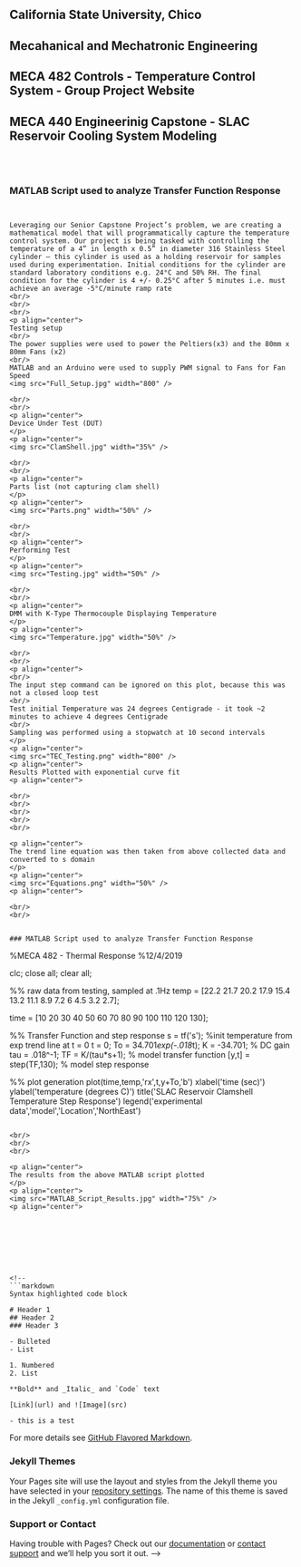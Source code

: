 
<!--
  /*
   * webpage url
   *  https://mechaengbryan.github.io/
   */
-->

## California State University, Chico
## Mecahanical and Mechatronic Engineering
## MECA 482 Controls - Temperature Control System - Group Project Website
## MECA 440 Engineerinig Capstone - SLAC Reservoir Cooling System Modeling

<p align="center">

<br/>
<br/>

### MATLAB Script used to analyze Transfer Function Response
```


Leveraging our Senior Capstone Project’s problem, we are creating a mathematical model that will programmatically capture the temperature control system. Our project is being tasked with controlling the temperature of a 4” in length x 0.5” in diameter 316 Stainless Steel cylinder – this cylinder is used as a holding reservoir for samples used during experimentation. Initial conditions for the cylinder are standard laboratory conditions e.g. 24°C and 50% RH. The final condition for the cylinder is 4 +/- 0.25°C after 5 minutes i.e. must achieve an average -5°C/minute ramp rate
<br/>
<br/>
<br/>
<p align="center">
Testing setup
<br/>
The power supplies were used to power the Peltiers(x3) and the 80mm x 80mm Fans (x2)
<br/>
MATLAB and an Arduino were used to supply PWM signal to Fans for Fan Speed
<img src="Full_Setup.jpg" width="800" />

<br/>
<br/>
<p align="center">
Device Under Test (DUT)
</p>
<p align="center">
<img src="ClamShell.jpg" width="35%" />

<br/>
<br/>
<p align="center">
Parts list (not capturing clam shell)
</p>
<p align="center">
<img src="Parts.png" width="50%" />

<br/>
<br/>
<p align="center">
Performing Test
</p>
<p align="center">
<img src="Testing.jpg" width="50%" />

<br/>
<br/>
<p align="center">
DMM with K-Type Thermocouple Displaying Temperature
</p>
<p align="center">
<img src="Temperature.jpg" width="50%" />

<br/>
<br/>
<p align="center">
<br/>
The input step command can be ignored on this plot, because this was not a closed loop test
<br/>
Test initial Temperature was 24 degrees Centigrade - it took ~2 minutes to achieve 4 degrees Centigrade
<br/>
Sampling was performed using a stopwatch at 10 second intervals
</p>
<p align="center">
<img src="TEC_Testing.png" width="800" />
<p align="center">
Results Plotted with exponential curve fit
<p align="center">

<br/>
<br/>
<br/>
<br/>
<br/>

<p align="center">
The trend line equation was then taken from above collected data and converted to s domain
</p>
<p align="center">
<img src="Equations.png" width="50%" />
<p align="center">

<br/>
<br/>


### MATLAB Script used to analyze Transfer Function Response
```

%MECA 482 - Thermal Response
%12/4/2019

clc; close all; clear all;

%% raw data from testing, sampled at .1Hz
temp = [22.2 21.7 20.2 17.9 15.4 13.2 11.1 8.9 7.2 6 4.5 3.2 2.7];

time = [10 20 30 40 50 60 70 80 90 100 110 120 130];

%% Transfer Function and step response
s = tf('s');
%init temperature from exp trend line at t = 0
t = 0;
To = 34.701*exp(-.018*t);
K = -34.701;            % DC gain
tau = .018^-1;
TF = K/(tau*s+1);        % model transfer function
[y,t] = step(TF,130);    % model step response

%% plot generation
plot(time,temp,'rx',t,y+To,'b')
xlabel('time (sec)')
ylabel('temperature (degrees C)')
title('SLAC Reservoir Clamshell Temperature Step Response')
legend('experimental data','model','Location','NorthEast')

```

<br/>
<br/>
<br/>

<p align="center">
The results from the above MATLAB script plotted
</p>
<p align="center">
<img src="MATLAB_Script_Results.jpg" width="75%" />
<p align="center">








<!--
```markdown
Syntax highlighted code block

# Header 1
## Header 2
### Header 3

- Bulleted
- List

1. Numbered
2. List

**Bold** and _Italic_ and `Code` text

[Link](url) and ![Image](src)
```

```
- this is a test
```

For more details see [GitHub Flavored Markdown](https://guides.github.com/features/mastering-markdown/).

### Jekyll Themes

Your Pages site will use the layout and styles from the Jekyll theme you have selected in your [repository settings](https://github.com/MechaEngBryan/MECA482-Temp_Control_Project/settings). The name of this theme is saved in the Jekyll `_config.yml` configuration file.

### Support or Contact

Having trouble with Pages? Check out our [documentation](https://help.github.com/categories/github-pages-basics/) or [contact support](https://github.com/contact) and we’ll help you sort it out.
-->
